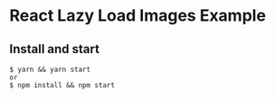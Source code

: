 # React Lazy Load Images Example

## Install and start

    $ yarn && yarn start
    or
    $ npm install && npm start 